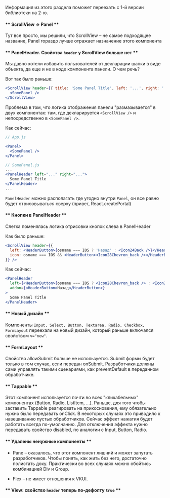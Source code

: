 Информация из этого раздела поможет переехать с 1-й версии библиотеки на 2-ю.

#### ** ScrollView => Panel **
Тут все просто, мы решили, что ScrollView – не самое подходящее название, Panel гораздо лучше отражает назначение этого компонента

#### ** PanelHeader. Свойства `header` у ScrollView больше нет **
Мы давно хотели избавить пользователей от декларации шапки в виде объекта, да еще и не в коде компонента панели. О чем речь?

Вот так было раньше:

```jsx static
<ScrollView header={{ title: 'Some Panel Title', left: '...', right: '...' }}>
  <SomePanel />
</ScrollView>
```

Проблема в том, что логика отображения панели "размазывается" в двух компонентах: там, где декларируется `<ScrollView />` и
непосредственно в `<SomePanel />`.

Как сейчас:

```jsx static
// App.js

<Panel>
  <SomePanel />
</Panel>

// SomePanel.js
...
<PanelHeader left="..." right="...">
  Some Panel Title
</PanelHeader>
...
```

`PanelHeader` можно располагать где угодно внутри `Panel`, он все равно будет отрисовываться сверху (привет, React.createPortal)

#### ** Кнопки в PanelHeader **
Слегка поменялась логика отрисовки кнопок слева в PanelHeader

Как было раньше:

```jsx static
<ScrollView header={{
  left: <HeaderButton>{osname === IOS ? 'Назад' : <Icon24Back />}</HeaderButton>
  icon: osname === IOS && <HeaderButton><Icon28Chevron_back /></HeaderButton>
}} />
```

Как сейчас:

```jsx static
<PanelHeader
  left={<HeaderButton>{osname === IOS ? <Icon28Chevron_back /> : <Icon24Back />}</HeaderButton>}
  addon={<HeaderButton>Назад</HeaderButton>}
>
  Some Panel Title
</PanelHeader>
```

#### ** Новый дизайн **
Компоненты `Input, Select, Button, Textarea, Radio, Checkbox, FormLayout` переехали на новый дизайн, который
раньше включался свойством `v="new"`.

#### ** FormLayout **
Свойство allowSubmit больше не используется. Submit формы будет только в том случае, если передан onSubmit.
Разработчики должны сами управлять такими сценариями, как preventDefault в переданном обработчике.

#### ** Tappable **
Этот компонент используется почти во всех "кликабельных" компонентах (Button, Radio, ListItem, ...). Раньше, для того
чтобы заставить Tappable реагировать на прикосновения, ему обязательно нужно было передавать onClick. В некоторых
случаях это приводило к навешиванию пустых обработчиков. Сейчас эффект нажатия будет работать всегда по-умолчанию.
Для отключения эффекта нужно передавать свойство disabled, по аналогии с Input, Button, Radio.

#### ** Удалены ненужные компоненты **
* Pane – оказалось, что этот компонент лишний и может запутать разработчиков. Чтобы понять, как жить без него,
достаточно полистать доку. Практически во всех случаях можно обойтись комбинацией Div и Group.

* Flex – не имеет отношения к VKUI.

#### ** View: свойство `header` теперь по-дефолту `true` **
